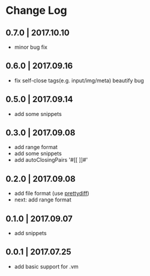 # Change Log

## 0.7.0 | 2017.10.10
- minor bug fix

## 0.6.0 | 2017.09.16
- fix self-close tags(e.g. input/img/meta) beautify bug

## 0.5.0 | 2017.09.14
- add some snippets

## 0.3.0 | 2017.09.08
- add range format
- add some snippets
- add autoClosingPairs '#[[  ]]#'

## 0.2.0 | 2017.09.08
- add file format (use [prettydiff](http://prettydiff.com/))
- next: add range format

## 0.1.0 | 2017.09.07
- add snippets 

## 0.0.1 | 2017.07.25
- add basic support for .vm